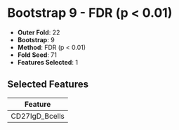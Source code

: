 # Bootstrap 9 - FDR (p < 0.01)

- **Outer Fold**: 22
- **Bootstrap**: 9
- **Method**: FDR (p < 0.01)
- **Fold Seed**: 71
- **Features Selected**: 1

## Selected Features

| Feature |
|---------|
| CD27IgD_Bcells |
